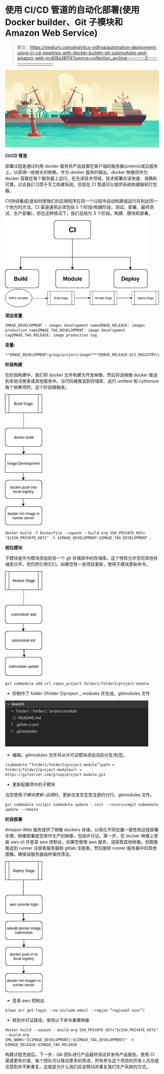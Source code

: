 # 使用 CI/CD 管道的自动化部署(使用 Docker builder、Git 子模块和 Amazon Web Service)

> 原文：<https://medium.com/analytics-vidhya/automation-deployment-using-ci-cd-pipelines-with-docker-builder-git-submodules-and-amazon-web-ecd09a38f14?source=collection_archive---------3----------------------->

![](img/77de2667111b732bf5a67d44959822ff.png)

**CI/CD 管道**

部署过程是通过利用 docker 服务将产品放置在客户端的服务器(premis)或云服务上，以获得一些相关的依赖。作为 docker 服务的输出，docker 映像将作为 docker 容器在每个服务器上运行。在先进技术领域，技术部署应该快速、准确和可靠。过去我们习惯于手工构建系统，但现在 CI 管道可以提供系统构建器和打包器。

CI(持续集成)是如何使我们的应用程序在同一个过程中自动构建或运行并到达同一个地方的方法。CI 渠道通常必须包括 5 个阶段(构建阶段、测试、部署、最终测试、生产部署)，但在这种情况下，我们总结为 3 个阶段。构建、模块和部署。

![](img/639245d73ed5e8c387407ad07807fd45.png)![](img/4378bd2061f752b45652c03940dcc5e4.png)

**添加变量**

```
IMAGE_DEVELOPMENT : images development nameIMAGE_RELEASE: images production nameIMAGE_TAG_DEVELOPMENT: image development tagIMAGE_TAG_RELEASE: image production tag
```

**变量:**

```
**IMAGE_DEVELOPMENT:group/project/image****IMAGE_RELEASE:$CI_REGISTRY/group/project/image****IMAGE_TAG_DEVELOPMENT:dev****IMAGE_TAG_RELEASE:v1.0.0**
```

**阶段构建**

在阶段构建中，我们将 docker 文件构建为开发映像，然后将该映像 docker 推送到本地注册表或其他服务中。当代码被推送到存储库、运行 unittest 和 cythonize 每个依赖项时，这个阶段被触发。

![](img/38ced4ee7fbfe200f4324e44e1fcca1c.png)

```
docker build -f Dockerfile --squash --build-arg SSH_PRIVATE_KEY=
"${SSH_PRIVATE_KEY}" -t $IMAGE_DEVELOPMENT:$IMAGE_TAG_DEVELOPMENT .
```

**相位模块**

子模块是作为模块添加到另一个 git 存储库中的存储库。这个特性允许您将其他存储库分开，但仍然引用它们。如果您有一些项目更新，使用子模块更新命令。

![](img/dc00528b0b46003d4fd6ad21e94a914f.png)

```
git submodule add url_repos_project folder1/folder2/project-module
```

*   你制作了 folder 1/folder 2/project _ modules 并生成。gitmodules 文件

![](img/d2dfd919641da968853762ae15b6c919.png)

*   编辑。gitmodules 文件并从许可证模块添加当前分支/标签。

```
[submodule “folder1/folder2/project-module”]path = folder1/folder2/project-moduleurl = https://gitserver.com/group/project-module.git
```

*   更新配置项中的子模块

当您使用*子模块更新-远程*时。更新仅发生在您注册的分行。gitmodules 文件。

```
git submodule initgit submodule update --init --recursivegit submodule update --remote
```

**阶段部署**

Amazon Web 服务提供了映像 dockers 存储，以简化不同位置一致性和远程部署步骤。映像部署是您用作生产的映像，包括许可证。第一步。在 docker 映像上安装 aws cli 并登录 aws 控制台，如果您使用 aws 服务，请获取其他映像。将图像推送到 runner 注册表服务器和 gitlab 注册表，然后删除 runner 服务器中的其他图像。确保该服务器始终保持清洁。

![](img/f0e04922ba35c0c488dd2356078b9196.png)

*   登录 aws 控制台

```
$(aws ecr get-login --no-include-email --region “regional-user”)
```

*   转到许可证路径，使用以下命令重建映像

```
docker build --squash --build-arg SSH_PRIVATE_KEY="${SSH_PRIVATE_KEY}" --build-arg     IMG_NAME="${IMAGE_DEVELOPMENT}:${IMAGE_TAG_DEVELOPMENT}" -t $IMAGE_RELEASE:$IMAGE_TAG_RELEASE .
```

构建过程完成后。下一步，QA 团队进行产品最终测试并发布产品报告。使用 CI 渠道更有价值，每个团队可以推动更多的改进。所有参与这个项目的开发人员总是注意到并不断重复。这就是为什么我们应该移动并重复我们生产系统的方式。